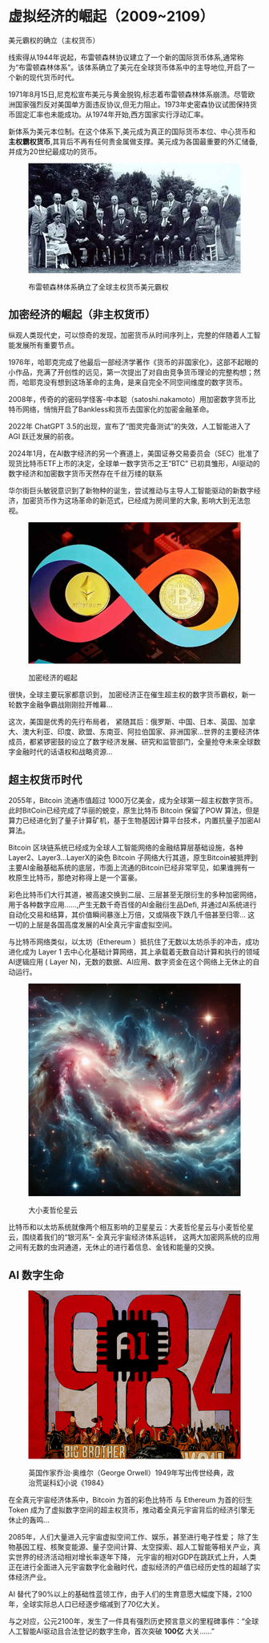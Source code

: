 # 虚拟经济的崛起（2009\~2109）

美元霸权的确立（主权货币）

线索得从1944年说起，布雷顿森林协议建立了一个新的国际货币体系,通常称为“布雷顿森林体系”。该体系确立了美元在全球货币体系中的主导地位,开启了一个新的现代货币时代。

1971年8月15日,尼克松宣布美元与黄金脱钩,标志着布雷顿森林体系崩溃。尽管欧洲国家强烈反对美国单方面违反协议,但无力阻止。1973年史密森协议试图保持货币固定汇率也未能成功。从1974年开始,西方国家实行浮动汇率。

新体系为美元本位制。在这个体系下,美元成为真正的国际货币本位、中心货币和**主权霸权货币**,其背后不再有任何贵金属做支撑。美元成为各国最重要的外汇储备,并成为20世纪最成功的货币。



<div align="left">

<figure><img src="../.gitbook/assets/bld copy.jpg" alt=""><figcaption><p>布雷顿森林体系确立了全球主权货币美元霸权</p></figcaption></figure>

</div>



## 加密经济的崛起（非主权货币）

纵观人类现代史，可以惊奇的发现，加密货币从时间序列上，完整的伴随着人工智能发展所有重要节点。

1976年，哈耶克完成了他最后一部经济学著作《货币的非国家化》，这部不起眼的小作品，充满了开创性的远见，第一次提出了对自由竞争货币理论的完整构想；然而，哈耶克没有想到这场革命的主角，是来自完全不同空间维度的数字货币。

2008年，传奇的的密码学怪客-中本聪（satoshi.nakamoto）用加密数字货币比特币网络，悄悄开启了Bankless和货币去国家化的加密金融革命。

2022年 ChatGPT 3.5的出现，宣布了“图灵完备测试”的失效，人工智能进入了AGI 跃迁发展的前夜。

2024年1月，在AI数字经济的另一个赛道上，美国证券交易委员会（SEC）批准了现货比特币ETF上市的决定，全球单一数字货币之王“BTC” 已初具雏形，AI驱动的数字经济和加密数字货币天然存在千丝万缕的联系

华尔街巨头敏锐意识到了新物种的诞生，尝试推动与主导人工智能驱动的新数字经济，加密货币作为这场革命的新范式，已经成为房间里的大象, 影响大到无法忽视。

<div align="left">

<figure><img src="../.gitbook/assets/be.jpeg" alt="" width="563"><figcaption><p>加密经济的崛起</p></figcaption></figure>

</div>

很快，全球主要玩家都意识到， 加密经济正在催生超主权的数字货币霸权，新一轮数字金融争霸战刚刚拉开帷幕...

这次，美国是优秀的先行布局者， 紧随其后：俄罗斯、中国、日本、英国、加拿大、澳大利亚、印度、欧盟、东南亚、阿拉伯国家、非洲国家...世界的主要经济体成员，都紧锣密鼓的设立了数字经济发展、研究和监管部门，全量抢夺未来全球数字金融时代的话语权和战略资源...



## 超主权货币时代



2055年，Bitcoin 流通市值超过 1000万亿美金，成为全球第一超主权数字货币。 此时BitCoin已经完成了华丽的蜕变，原生比特币 Bitcoin 保留了POW 算法，但是算力已经进化到了量子计算矿机，基于生物基因计算平台技术，内置抗量子加密AI算法。

Bitcoin 区块链系统已经成为全球人工智能网络的金融结算层基础设施，各种Layer2、Layer3...LayerX的染色 Bitcoin 子网络大行其道，原生Bitcoin被抵押到主要AI金融基础系统的底层，市面上流通的Bitcoin已经非常罕见，如果谁拥有一枚原生比特币，那绝对称得上是一个富豪。



彩色比特币们大行其道，被高速交换到二层、三层甚至无限衍生的多种加密网络，用于各种数字应用......,产生无数千奇百怪的AI金融衍生品Defi, 并通过AI系统进行自动化交易和结算，其价值瞬间暴涨上万倍，又或隔夜下跌几千倍甚至归零... 这一切的上层是各国高度发展的AI全真元宇宙虚拟空间。



与比特币网络类似，以太坊（Ethereum ）抵抗住了无数以太坊杀手的冲击，成功进化成为 Layer 1 去中心化基础计算网络，其上承载着无数自动计算和执行的领域AI逻辑应用 ( Layer N)，无数的数据、AI应用、数字资金在这个网络上无休止的自动运行。

<div align="left">

<figure><img src="../.gitbook/assets/twinstars.webp" alt="" width="563"><figcaption><p>大小麦哲伦星云</p></figcaption></figure>

</div>

比特币和以太坊系统就像两个相互影响的卫星星云：大麦哲伦星云与小麦哲伦星云，围绕着我们的“银河系”- 全真元宇宙经济体系运转， 这两大加密网系统的应用之间有无数的虫洞通道，无休止的进行着信息、金钱和能量的交换。



## AI 数字生命

<figure><img src="../.gitbook/assets/GG_fmgla4AAaAqM.png" alt=""><figcaption><p>英国作家乔治·奥维尔（George Orwell）1949年写出传世经典，政治荒诞科幻小说《1984》</p></figcaption></figure>

在全真元宇宙经济体系中，Bitcoin 为首的彩色比特币 与 Ethereum 为首的衍生Token 成为了虚拟数字空间的超主权货币，推动着全真元宇宙背后的经济引擎无休止的轰鸣...



2085年，人们大量进入元宇宙虚拟空间工作、娱乐，甚至进行电子性爱； 除了生物基因工程、核聚变能源、量子空间计算、太空探索、超人工智能等相关产业，真实世界的经济活动相对增长率逐年下降， 元宇宙的相对GDP在跳跃式上升，人类正在进行全面进入元宇宙数字化金融时代，虚拟经济的产值已经历史性的超越了实体经济产业。



AI 替代了90%以上的基础性蓝领工作，由于人们的生育意愿大幅度下降，2100年，全球实际总人口已经逐步缩减到了70亿大关。

与之对应，公元2100年，发生了一件具有强烈历史预言意义的里程碑事件：“全球人工智能AI驱动且合法登记的数字生命，首次突破 **100亿** 大关......”

